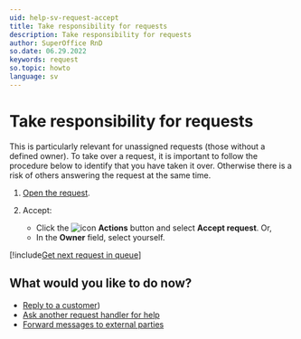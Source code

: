 ```yaml
---
uid: help-sv-request-accept
title: Take responsibility for requests
description: Take responsibility for requests
author: SuperOffice RnD
so.date: 06.29.2022
keywords: request
so.topic: howto
language: sv
---
```


# Take responsibility for requests

This is particularly relevant for unassigned requests (those without a defined owner). To take over a request, it is important to follow the procedure below to identify that you have taken it over. Otherwise there is a risk of others answering the request at the same time.

1. [Open the request][1].
2. Accept:

    * Click the ![icon][img1] **Actions** button and select **Accept request**. Or,
    * In the **Owner** field, select yourself.

[!include[Get next request in queue](includes/howto-get-next-request.md)]

## What would you like to do now?

* [Reply to a customer][2])
* [Ask another request handler for help][3]
* [Forward messages to external parties][4]

<!-- Referenced links -->
[1]: ../index.md#open
[2]: reply.md
[3]: transfer.md
[4]: forward.md

<!-- Referenced images -->
[img1]: ../../../../media/icons/btn-menu.png

